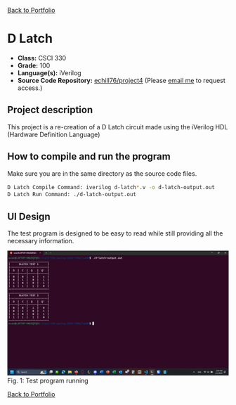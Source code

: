 [Back to Portfolio](./)

D Latch
===============

-   **Class:** CSCI 330
-   **Grade:** 100
-   **Language(s):** iVerilog
-   **Source Code Repository:** [echill76/project4](https://github.com/echill76/project4)
    (Please [email me](mailto:echill@csustudent.net?subject=GitHub%20Access) to request access.)

## Project description
This project is a re-creation of a D Latch circuit made using the iVerilog HDL (Hardware Definition Language)

## How to compile and run the program
Make sure you are in the same directory as the source code files.

```bash
D Latch Compile Command: iverilog d-latch*.v -o d-latch-output.out
D Latch Run Command: ./d-latch-output.out
```
## UI Design
The test program is designed to be easy to read while still providing all the necessary information.

![screenshot](images/EvanHill_CSCI330_Lab04_Running_DLatch.png)  
Fig. 1: Test program running

[Back to Portfolio](./)
